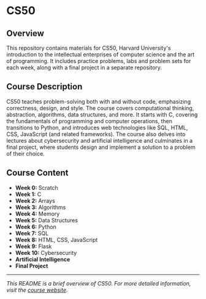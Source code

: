 # CS50

## Overview

This repository contains materials for CS50, Harvard University's introduction to the intellectual enterprises of computer science and the art of programming. It includes practice problems, labs and problem sets for each week, along with a final project in a separate repository.

## Course Description

CS50 teaches problem-solving both with and without code, emphasizing correctness, design, and style. The course covers computational thinking, abstraction, algorithms, data structures, and more. It starts with C, covering the fundamentals of programming and computer operations, then transitions to Python, and introduces web technologies like SQL, HTML, CSS, JavaScript (and related frameworks). The course also delves into lectures about cybersecurity and artificial intelligence and culminates in a final project, where students design and implement a solution to a problem of their choice.

## Course Content

- **Week 0:** Scratch
- **Week 1:** C
- **Week 2:** Arrays
- **Week 3:** Algorithms
- **Week 4:** Memory
- **Week 5:** Data Structures
- **Week 6:** Python
- **Week 7:** SQL
- **Week 8:** HTML, CSS, JavaScript
- **Week 9:** Flask
- **Week 10:** Cybersecurity
- **Artificial Intelligence**
- **Final Project**

---

*This README is a brief overview of CS50. For more detailed information, visit the [course website](https://cs50.harvard.edu/x/2023/).*
